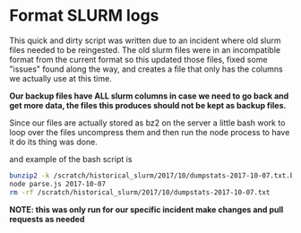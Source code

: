 # Format SLURM logs

This quick and dirty script was written due to an incident where old slurm files needed to be reingested.
The old slurm files were in an incompatible format from the current format so this updated those files, fixed some "issues" found along the way, and creates a file that only has the columns we actually use at this time.

**Our backup files have ALL slurm columns in case we need to go back and get more data, the files this produces should not be kept as backup files.**

Since our files are actually stored as bz2 on the server a little bash work to loop over the files uncompress them and then run the node process to have it do its thing was done.

and example of the bash script is

```bash
bunzip2 -k /scratch/historical_slurm/2017/10/dumpstats-2017-10-07.txt.bz2
node parse.js 2017-10-07
rm -rf /scratch/historical_slurm/2017/10/dumpstats-2017-10-07.txt
```

**NOTE: this was only run for our specific incident make changes and pull requests as needed**

